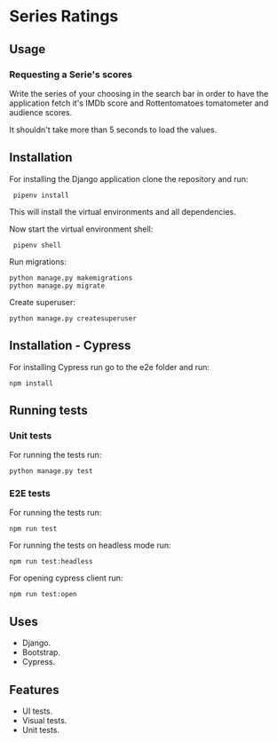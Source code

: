 # Series Ratings



## Usage   

### Requesting a Serie's scores
Write the series of your choosing in the search bar in order to have the application fetch it's IMDb score and Rottentomatoes tomatometer and audience scores.

It shouldn't take more than 5 seconds to load the values.

## Installation
   For installing the Django application clone the repository and run:

     pipenv install

   This will install the virtual environments and all dependencies.
   
   Now start the virtual environment shell:
    
     pipenv shell

   Run migrations: 
	
    python manage.py makemigrations
    python manage.py migrate

   Create superuser:

    python manage.py createsuperuser

## Installation - Cypress
For installing Cypress run go to the e2e folder and run:

    npm install


## Running tests


### Unit tests
For running the tests run:

    python manage.py test

### E2E tests
For running the tests run:

    npm run test
For running the tests on headless mode run:

    npm run test:headless
For opening cypress client run:

    npm run test:open

## Uses
 - Django.
 - Bootstrap.
 - Cypress.


## Features
- UI tests.
- Visual tests.
- Unit tests.
